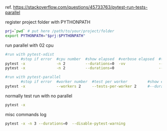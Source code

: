 ref. https://stackoverflow.com/questions/45733763/pytest-run-tests-parallel

register project folder with PYTHONPATH
```bash
prj=`pwd` # put here /path/to/your/project/folder
export PYTHONPATH="$prj:$PYTHONPATH"
```

run parallel with 02 cpu
```bash
#run with pytest-xdist
       #stop if error  #cpu number  #show elapsed  #verbose elapsed  #turn off warning         
pytest -x              -n 2         --durations=0  -vv               --disable-pytest-warning  
pytest -x              -n 2         --durations=0                    --disable-pytest-warning  

#run with pytest-parallel
       #stop if error  #worker number  #test per worker         #show elapsed  #verbose elapsed  #turn off warning         
pytest -x              --workers 2     --tests-per-worker 2     #--durations=0  -vv               --disable-pytest-warning  
```

normally test run with no parallel
```bash
pytest -x
```

misc commands log
```bash
pytest -x -n 3 --durations=0  --disable-pytest-warning  
```
